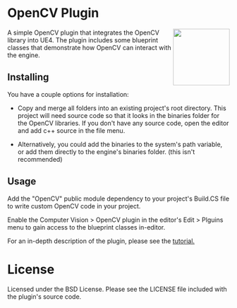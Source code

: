 OpenCV Plugin
=============

[<img align="right" src="https://raw.github.com/Brandon-Wilson/OpenCV-Plugin/master/Plugins/OpenCV/Resources/Icon128.png" width="128" height="128"/>](https://raw.github.com/Brandon-Wilson/OpenCV-Plugin/master/Plugins/OpenCV/Resources/Icon128.png)
A simple OpenCV plugin that integrates the OpenCV library into UE4. The plugin includes some blueprint classes that demonstrate how OpenCV can interact with the engine.

Installing
----------

You have a couple options for installation:

* Copy and merge all folders into an existing project's root directory.  This project will need source code so that it looks in the binaries folder for the OpenCV libraries. If you don't have any source code, open the editor and add c++ source in the file menu.

* Alternatively, you could add the binaries to the system's path variable, or add them directly to the engine's binaries folder. (this isn't recommended)
 
Usage
-----

Add the "OpenCV" public module dependency to your project's Build.CS file to write custom OpenCV code in your project.

Enable the Computer Vision > OpenCV plugin in the editor's Edit > Plguins menu to gain access to the blueprint classes in-editor.

For an in-depth description of the plugin, please see the [tutorial.](https://wiki.unrealengine.com/Integrating_OpenCV_Into_Unreal_Engine_4)

License
=======

Licensed under the BSD License. Please see the LICENSE file included with the plugin's source code.